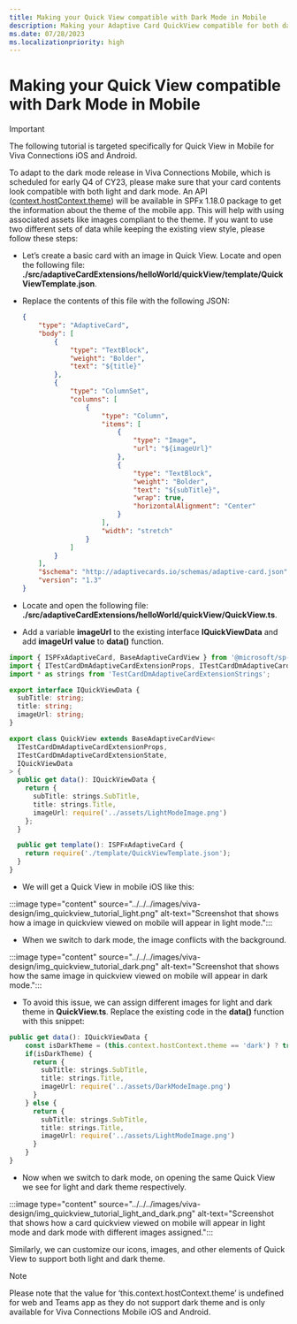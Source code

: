 ```yaml
---
title: Making your Quick View compatible with Dark Mode in Mobile
description: Making your Adaptive Card QuickView compatible for both dark and light mode by using different resources for both scenarios.
ms.date: 07/28/2023
ms.localizationpriority: high
---
```

# Making your Quick View compatible with Dark Mode in Mobile

> [!IMPORTANT]
> The following tutorial is targeted specifically for Quick View in Mobile for Viva Connections iOS and Android.

To adapt to the dark mode release in Viva Connections Mobile, which is scheduled for early Q4 of CY23, please make sure that your card contents look compatible with both light and dark mode. An API ([context.hostContext.theme](/javascript/api/sp-adaptive-card-extension-base/ihostcontext)) will be available in SPFx 1.18.0 package to get the information about the theme of the mobile app. This will help with using associated assets like images compliant to the theme. If you want to use two different sets of data while keeping the existing view style, please follow these steps: 

- Let’s create a basic card with an image in Quick View. Locate and open the following file: **./src/adaptiveCardExtensions/helloWorld/quickView/template/QuickViewTemplate.json**. 
- Replace the contents of this file with the following JSON: 

    ```json
    {
        "type": "AdaptiveCard",
        "body": [
            {
                "type": "TextBlock",
                "weight": "Bolder",
                "text": "${title}"	
            },
            {
                "type": "ColumnSet",
                "columns": [
                    {
                        "type": "Column",
                        "items": [
                            {
                                "type": "Image",
                                "url": "${imageUrl}"
                            },
                            {
                                "type": "TextBlock",
                                "weight": "Bolder",
                                "text": "${subTitle}",
                                "wrap": true,
                                "horizontalAlignment": "Center"
                            }
                        ],
                        "width": "stretch"
                    }
                ]
            }
        ],
        "$schema": "http://adaptivecards.io/schemas/adaptive-card.json",
        "version": "1.3"
    }
    ```

- Locate and open the following file: **./src/adaptiveCardExtensions/helloWorld/quickView/QuickView.ts**. 
- Add a variable **imageUrl** to the existing interface **IQuickViewData** and add **imageUrl value** to **data()** function.

```typescript
import { ISPFxAdaptiveCard, BaseAdaptiveCardView } from '@microsoft/sp-adaptive-card-extension-base';
import { ITestCardDmAdaptiveCardExtensionProps, ITestCardDmAdaptiveCardExtensionState } from '../TestCardDmAdaptiveCardExtension';
import * as strings from 'TestCardDmAdaptiveCardExtensionStrings';

export interface IQuickViewData {
  subTitle: string;
  title: string;
  imageUrl: string;
}

export class QuickView extends BaseAdaptiveCardView<
  ITestCardDmAdaptiveCardExtensionProps,
  ITestCardDmAdaptiveCardExtensionState,
  IQuickViewData
> {
  public get data(): IQuickViewData {
    return {
      subTitle: strings.SubTitle,
      title: strings.Title,
      imageUrl: require('../assets/LightModeImage.png')
    };
  }

  public get template(): ISPFxAdaptiveCard {
    return require('./template/QuickViewTemplate.json');
  }
}
```
- We will get a Quick View in mobile iOS like this:

:::image type="content" source="../../../images/viva-design/img_quickview_tutorial_light.png" alt-text="Screenshot that shows how a image in quickview viewed on mobile will appear in light mode.":::

- When we switch to dark mode, the image conflicts with the background.

:::image type="content" source="../../../images/viva-design/img_quickview_tutorial_dark.png" alt-text="Screenshot that shows how the same image in quickview viewed on mobile will appear in dark mode."::: 

- To avoid this issue, we can assign different images for light and dark theme in **QuickView.ts**. Replace the existing code in the **data()** function with this snippet:

```typescript
public get data(): IQuickViewData {
    const isDarkTheme = (this.context.hostContext.theme == 'dark') ? true : false;
    if(isDarkTheme) {
      return {
        subTitle: strings.SubTitle,
        title: strings.Title,
        imageUrl: require('../assets/DarkModeImage.png')
      }
    } else {
      return {
        subTitle: strings.SubTitle,
        title: strings.Title,
        imageUrl: require('../assets/LightModeImage.png')
      }
    }
}
```
- Now when we switch to dark mode, on opening the same Quick View we see for light and dark theme respectively.

:::image type="content" source="../../../images/viva-design/img_quickview_tutorial_light_and_dark.png" alt-text="Screenshot that shows how a card quickview viewed on mobile will appear in light mode and dark mode with different images assigned.":::

Similarly, we can customize our icons, images, and other elements of Quick View to support both light and dark theme.

> [!NOTE]
> Please note that the value for ‘this.context.hostContext.theme’ is undefined for web and Teams app as they do not support dark theme and is only available for Viva Connections Mobile iOS and Android.

